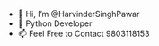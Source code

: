 - 👋 Hi, I’m @HarvinderSinghPawar
- 👀 Python Developer
- 📫 Feel Free to Contact 9803118153

<!---
HarvinderSinghPawar/HarvinderSinghPawar is a ✨ special ✨ repository because its `README.md` (this file) appears on your GitHub profile.
You can click the Preview link to take a look at your changes.
--->
